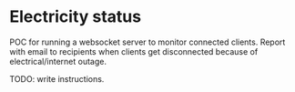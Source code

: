 # Electricity status

POC for running a websocket server to monitor connected clients.
Report with email to recipients when clients get disconnected because of electrical/internet outage.

TODO: write instructions.
